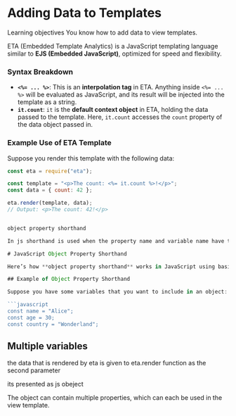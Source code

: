 #  Adding Data to Templates

Learning objectives
You know how to add data to view templates.

ETA (Embedded Template Analytics) is a JavaScript templating language similar to **EJS (Embedded JavaScript)**, optimized for speed and flexibility.

### Syntax Breakdown

- **`<%= ... %>`**: This is an **interpolation tag** in ETA. Anything inside `<%= ... %>` will be evaluated as JavaScript, and its result will be injected into the template as a string.
- **`it.count`**: `it` is the **default context object** in ETA, holding the data passed to the template. Here, `it.count` accesses the `count` property of the data object passed in.

### Example Use of ETA Template

Suppose you render this template with the following data:

```javascript
const eta = require("eta");

const template = "<p>The count: <%= it.count %>!</p>";
const data = { count: 42 };

eta.render(template, data);
// Output: <p>The count: 42!</p>


object property shorthand 

In js shorthand is used when the property name and variable name have the same identifier 

# JavaScript Object Property Shorthand

Here’s how **object property shorthand** works in JavaScript using basic objects. This shorthand allows you to create an object without repeating the variable names when the property names match the variable names.

## Example of Object Property Shorthand

Suppose you have some variables that you want to include in an object:

```javascript
const name = "Alice";
const age = 30;
const country = "Wonderland";
```




## Multiple variables

the data that is rendered by eta is given to eta.render function as the second parameter 

its presented as js obeject 

The object can contain multiple properties, which can each be used in the view template.

